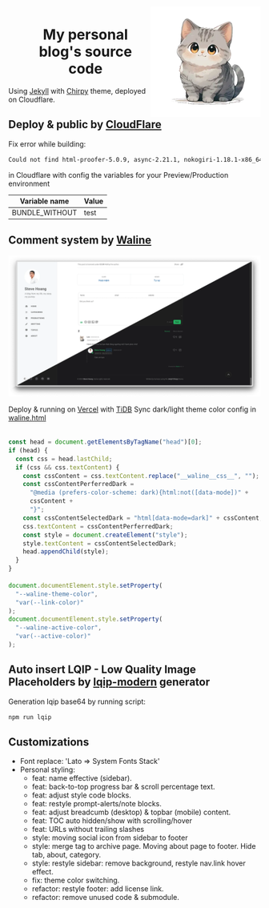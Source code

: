 <!-- markdownlint-disable-next-line -->
<img src="./assets/img/cat.webp" width="220" align="right" alt="Steve Hoang" />
<div id="abc">
  <ul align="center" style="list-style: none;">
    <summary>
      <h1>My personal blog's source code</h1>
    </summary>
  </ul>
</div>

Using [Jekyll][jekyllrb] with [Chirpy][theme] theme, deployed on Cloudflare.
 


## Deploy & public by [CloudFlare][cf]
Fix error while building:
```bash
Could not find html-proofer-5.0.9, async-2.21.1, nokogiri-1.18.1-x86_64-linux-gnu, pdf-reader-2.13.0, ... in locally installed gems (Bundler::GemNotFound). Failed: Error while executing user command. Exited with error code: 1
```
in Cloudflare with config the variables for your Preview/Production environment

Variable name|Value
---|---
BUNDLE_WITHOUT|test

## Comment system by [Waline][waline]
[![stevehoang.com](/docs/comment-system.webp)][stevehoang.com]

Deploy & running on [Vercel][vercel] with [TiDB][Ti]
Sync dark/light theme color config in [waline.html][waline.html]

```javascript

const head = document.getElementsByTagName("head")[0];
if (head) {
  const css = head.lastChild;
  if (css && css.textContent) {
    const cssContent = css.textContent.replace("__waline__css__", "");
    const cssContentPerferredDark =
      "@media (prefers-color-scheme: dark){html:not([data-mode])" +
      cssContent +
      "}";
    const cssContentSelectedDark = "html[data-mode=dark]" + cssContent;
    css.textContent = cssContentPerferredDark;
    const style = document.createElement("style");
    style.textContent = cssContentSelectedDark;
    head.appendChild(style);
  }
}

document.documentElement.style.setProperty(
  "--waline-theme-color",
  "var(--link-color)"
);
document.documentElement.style.setProperty(
  "--waline-active-color",
  "var(--active-color)"
);
```

## Auto insert LQIP - Low Quality Image Placeholders by [lqip-modern][lqip] generator
Generation lqip base64 by running script:

```bash
npm run lqip
```
## Customizations
- Font replace: 'Lato => System Fonts Stack'
- Personal styling:
  - feat: name effective (sidebar).
  - feat: back-to-top progress bar & scroll percentage text.
  - feat: adjust style code blocks.
  - feat: restyle prompt-alerts/note blocks.
  - feat: adjust breadcumb (desktop) & topbar (mobile) content.
  - feat: TOC auto hidden/show with scrolling/hover
  - feat: URLs without trailing slashes
  - style: moving social icon from sidebar to footer
  - style: merge tag to archive page. Moving about page to footer. Hide tab, about, category.
  - style: restyle sidebar: remove background, restyle nav.link hover effect.
  - fix: theme color switching.
  - refactor: restyle footer: add license link.
  - refactor: remove unused code & submodule.

[cf]: https://pages.cloudflare.com
[theme]: https://rubygems.org/gems/jekyll-theme-chirpy
[jekyllrb]: https://jekyllrb.com
[stevehoang.com]: https://stevehoang.com
[lqip]: https://github.com/transitive-bullshit/lqip-modern
[waline]: https://github.com/walinejs/waline
[waline.html]: https://github.com/lotusk08/lotusk08.github.io/blob/34bf7b0643f7aae4fa812745794a020d9ce5863f/_includes/comments/waline.html
[vercel]: https://vercel.com
[Ti]: https://tidbcloud.com
